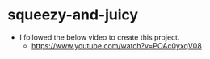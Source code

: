 # squeezy-and-juicy

- I followed the below video to create this project. 
    - https://www.youtube.com/watch?v=POAc0yxqV08
